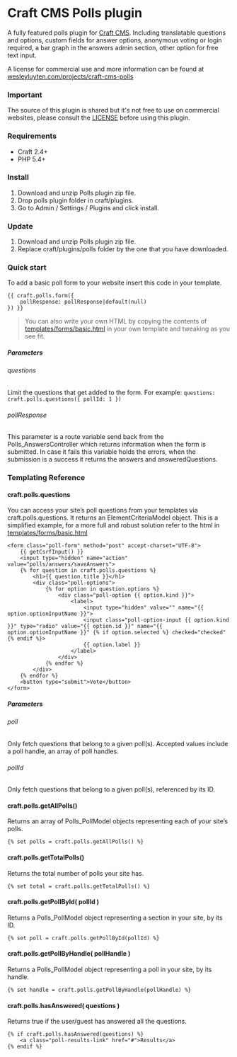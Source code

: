 # Craft CMS Polls plugin

A fully featured polls plugin for [Craft CMS](https://craftcms.com/). Including translatable questions and options, custom fields for answer options, anonymous voting or login required, a bar graph in the answers admin section, other option for free text input.

A license for commercial use and more information can be found at [wesleyluyten.com/projects/craft-cms-polls](https://wesleyluyten.com/projects/craft-cms-polls)

### Important 
The source of this plugin is shared but it's not free to use on commercial websites, please consult the [LICENSE](LICENSE.md "Craft CMS Polls plugin license") before using this plugin.

### Requirements
- Craft 2.4+  
- PHP 5.4+  

### Install
1. Download and unzip Polls plugin zip file.  
2. Drop polls plugin folder in craft/plugins.  
3. Go to Admin / Settings / Plugins and click install.  

### Update
1. Download and unzip Polls plugin zip file.  
2. Replace craft/plugins/polls folder by the one that you have downloaded.  

### Quick start

To add a basic poll form to your website insert this code in your template.

``` twig
{{ craft.polls.form({ 
    pollResponse: pollResponse|default(null)
}) }}
```

> You can also write your own HTML by copying the contents of [templates/forms/basic.html](templates/forms/basic.html) in your own template and tweaking as you see fit.

##### Parameters

###### questions
Limit the questions that get added to the form. For example: `questions: craft.polls.questions({ pollId: 1 })`

###### pollResponse
This parameter is a route variable send back from the Polls_AnswersController which returns information when the form is submitted. In case it fails this variable holds the errors, when the submission is a success it returns the answers and answeredQuestions.


### Templating Reference

#### craft.polls.questions
You can access your site’s poll questions from your templates via craft.polls.questions. It returns an ElementCriteriaModel object. This is a simplified example, for a more full and robust solution refer to the html in [templates/forms/basic.html](templates/forms/basic.html)

``` twig
<form class="poll-form" method="post" accept-charset="UTF-8">
	{{ getCsrfInput() }}
	<input type="hidden" name="action" value="polls/answers/saveAnswers">
	{% for question in craft.polls.questions %}
		<h1>{{ question.title }}</h1>
		<div class="poll-options">
			{% for option in question.options %}
				<div class="poll-option {{ option.kind }}">
					<label>
						<input type="hidden" value="" name="{{ option.optionInputName }}"> 
						<input class="poll-option-input {{ option.kind }}" type="radio" value="{{ option.id }}" name="{{ option.optionInputName }}" {% if option.selected %} checked="checked"{% endif %}> 
						{{ option.label }}
					</label>
				</div>
			{% endfor %}
		</div>
	{% endfor %}
	<button type="submit">Vote</button>
</form>
```

##### Parameters

###### poll
Only fetch questions that belong to a given poll(s). Accepted values include a poll handle, an array of poll handles.

###### pollId
Only fetch questions that belong to a given poll(s), referenced by its ID.


#### craft.polls.getAllPolls()
Returns an array of Polls_PollModel objects representing each of your site’s polls.
``` twig
{% set polls = craft.polls.getAllPolls() %}
```

#### craft.polls.getTotalPolls()
Returns the total number of polls your site has.
``` twig
{% set total = craft.polls.getTotalPolls() %}
```

#### craft.polls.getPollById( pollId )
Returns a Polls_PollModel object representing a section in your site, by its ID.
``` twig
{% set poll = craft.polls.getPollById(pollId) %}
```

#### craft.polls.getPollByHandle( pollHandle )
Returns a Polls_PollModel object representing a poll in your site, by its handle.
``` twig
{% set handle = craft.polls.getPollByHandle(pollHandle) %}
```

#### craft.polls.hasAnswered( questions )
Returns true if the user/guest has answered all the questions.
``` twig
{% if craft.polls.hasAnswered(questions) %}
	<a class="poll-results-link" href="#">Results</a>
{% endif %}
```
